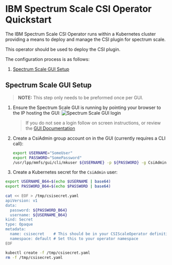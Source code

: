 IBM Spectrum Scale CSI Operator Quickstart
==========================================

The IBM Spectrum Scale CSI Operator runs within a Kubernetes cluster providing a means to 
deploy and manage the CSI plugin for spectrum scale.

This operator should be used to deploy the CSI plugin.

The configuration process is as follows:

1. [Spectrum Scale GUI Setup](#spectrum-scale-gui-setup)

Spectrum Scale GUI Setup 
------------------------
> **NOTE:** This step only needs to be preformed once per GUI.

1. Ensure the Spectrum Scale GUI is running by pointing your browser to the IP hosting the GUI:
    ![Spectrum Scale GUI login](https://user-images.githubusercontent.com/1195452/67230992-6d2d9700-f40c-11e9-96d5-3f0e5bcb2d9a.png)
    > If you do not see a login follow on screen instructions, or review the [GUI Documentation](https://www.ibm.com/support/knowledgecenter/en/STXKQY_5.0.3/com.ibm.spectrum.scale.v5r03.doc/bl1ins_quickrefforgui.htm)


2. Create a CsiAdmin group account on in the GUI (currently requires a CLI call):
   ``` bash
   export USERNAME="SomeUser"
   export PASSWORD="SomePassword"
   /usr/lpp/mmfs/gui/cli/mkuser ${USERNAME} -p ${PASSWORD} -g CsiAdmin
   ```

3. Create a Kubernetes secret for the `CsiAdmin` user:
  ``` bash
  export USERNAME_B64=$(echo $USERNAME | base64)
  export PASSWORD_B64=$(echo $PASSWORD | base64)
    
  cat << EOF > /tmp/csisecret.yaml
  apiVersion: v1
  data:
    password: ${PASSWORD_B64}
    username: ${USERNAME_B64}
  kind: Secret
  type: Opaque
  metadata:
    name: csisecret    # This should be in your CSIScaleOperator definition
    namespace: default # Set this to your operator namespace
  EOF
  
  kubectl create -f /tmp/csisecret.yaml
  rm -f /tmp/csisecret.yaml
  
  ```
